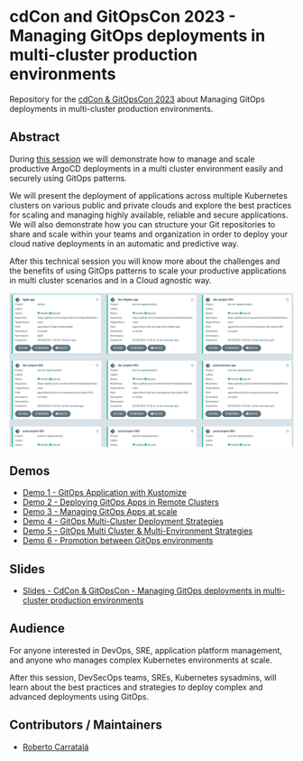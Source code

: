 # cdCon and GitOpsCon 2023 - Managing GitOps deployments in multi-cluster production environments

Repository for the [cdCon & GitOpsCon 2023](https://events.linuxfoundation.org/cdcon-gitopscon/) about Managing GitOps deployments in multi-cluster production environments.


## Abstract

During [this session](https://sched.co/1LAFy) we will demonstrate how to manage and scale productive ArgoCD deployments in a multi cluster environment easily and securely using GitOps patterns.

We will present the deployment of applications across multiple Kubernetes clusters on various public and private clouds and explore the best practices for scaling and managing highly available, reliable and secure applications. We will also demonstrate how you can structure your Git repositories to share and scale within your teams and organization in order to deploy your cloud native deployments in an automatic and predictive way.

After this technical session you will know more about the challenges and the benefits of using GitOps patterns to scale your productive applications in multi cluster scenarios and in a Cloud agnostic way.

<img align="center" width="650" src="docs/main.png">


## Demos

* [Demo 1 - GitOps Application with Kustomize](./demos/demo1/README.md)
* [Demo 2 - Deploying GitOps Apps in Remote Clusters](./demos/demo2/README.md)
* [Demo 3 - Managing GitOps Apps at scale](./demos/demo3/README.md)
* [Demo 4 - GitOps Multi-Cluster Deployment Strategies](./demos/demo4/README.md)
* [Demo 5 - GitOps Multi Cluster & Multi-Environment Strategies](./demos/demo5/README.md)
* [Demo 6 - Promotion between GitOps environments](./demos/demo6/README.md)

## Slides

* [Slides - CdCon & GitOpsCon - Managing GitOps deployments in multi-cluster production environments](./docs/slides.pdf)

## Audience

For anyone interested in DevOps, SRE, application platform management, and anyone who manages complex Kubernetes environments at scale.

After this session, DevSecOps teams, SREs, Kubernetes sysadmins, will learn about the best practices and strategies to deploy complex and advanced deployments using GitOps.

## Contributors / Maintainers

* [Roberto Carratalá](github.com/rcarrata)
